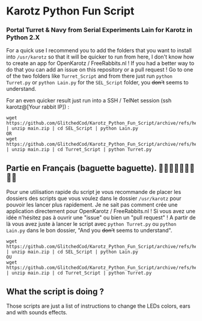 # Karotz Python Fun Script
### Portal Turret &amp; Navy from Serial Experiments Lain for Karotz in Python 2.X

For a quick use I recommend you to add the folders that you want to install into `/usr/karotz` so that it will be quicker to run from here, I don't know how to create an app for OpenKarotz / FreeRabbits.nl ! If you had a better way to do that you can add an issue on this repository or a pull request !
Go to one of the two folders like `Turret_Script` and from there just run `python Turret.py` or `python Lain.py` for the `SEL_Script` folder, you ~~don't~~ seems to understand.

For an even quicker result just run into a SSH / TelNet session (ssh karotz@[Your rabbit IP]) :
```
wget https://github.com/GlitchedCod/Karotz_Python_Fun_Script/archive/refs/heads/main.zip | unzip main.zip | cd SEL_Script | python Lain.py
OR
wget https://github.com/GlitchedCod/Karotz_Python_Fun_Script/archive/refs/heads/main.zip | unzip main.zip | cd Turret_Script | python Turret.py
```

 
## Partie en Français (baguette baguette). 🗼🥐🥐🥐🥖🥖🥖🥖🥖

Pour une utilisation rapide du script je vous recommande de placer les dossiers des scripts que vous voulez dans le dossier `/usr/karotz` pour pouvoir les lancer plus rapidement. Je ne sait pas comment crée une application directement pour OpenKarotz / FreeRabbits.nl ! Si vous avez une idée n'hésitez pas à ouvrir une "issue" ou bien un "pull request" !
A partir de là vous avez juste à lancer le script avec `python Turret.py` ou `python Lain.py` dans le bon dossier, "And you ~~don't~~ seems to understand".

```
wget https://github.com/GlitchedCod/Karotz_Python_Fun_Script/archive/refs/heads/main.zip | unzip main.zip | cd SEL_Script | python Lain.py
OU
wget https://github.com/GlitchedCod/Karotz_Python_Fun_Script/archive/refs/heads/main.zip | unzip main.zip | cd Turret_Script | python Turret.py
```

## What the script is doing ?

Those scripts are just a list of instructions to change the LEDs colors, ears and with sounds effects.
